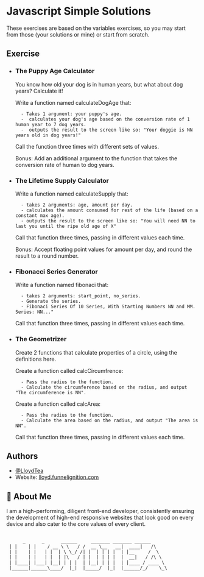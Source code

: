 
# Javascript Simple Solutions

These exercises are based on the variables exercises, so you may start from those (your solutions or mine) or start from scratch. 

## Exercise

- ### The Puppy Age Calculator
    
    You know how old your dog is in human years, but what about dog years? Calculate it!
    
    Write a function named calculateDogAge that:

        - Takes 1 argument: your puppy's age.
        -  calculates your dog's age based on the conversion rate of 1 human year to 7 dog years.
        -  outputs the result to the screen like so: "Your doggie is NN years old in dog years!"
    Call the function three times with different sets of values.
    
    Bonus: Add an additional argument to the function that takes the conversion rate of human to dog years.

- ### The Lifetime Supply Calculator
    
    Write a function named calculateSupply that:

        - takes 2 arguments: age, amount per day.
        - calculates the amount consumed for rest of the life (based on a constant max age).
        - outputs the result to the screen like so: "You will need NN to last you until the ripe old age of X"
    Call that function three times, passing in different values each time.

    Bonus: Accept floating point values for amount per day, and round the result to a round number.

- ### Fibonacci Series Generator
    
    Write a function named fibonaci that:

        - takes 2 arguments: start_point, no_series.
        - Generate the series.
        - Fibonaci Series Of 10 Series, With Starting Numbers NN and MM. Series: NN..."
    Call that function three times, passing in different values each time.
    

- ### The Geometrizer
    
    Create 2 functions that calculate properties of a circle, using the definitions here.

    Create a function called calcCircumfrence:

        - Pass the radius to the function.
        - Calculate the circumference based on the radius, and output "The circumference is NN".
    Create a function called calcArea:

        - Pass the radius to the function.
        - Calculate the area based on the radius, and output "The area is NN".
    Call that function three times, passing in different values each time.  

## Authors

- [@LloydTea](https://github.com/LloydTea)
- Website: [lloyd.funnelignition.com](https://lloyd.funnelignition.com/)

## 🚀 About Me
I am a high-performing, diligent front-end developer, consistently ensuring the development of high-end responsive websites that look good on every device and also cater to the core values of every client.

##
          _      _      ______     _______ _______ ______          
     | |    | |    / __ \ \   / /  __ \__   __|  ____|   /\    
     | |    | |   | |  | \ \_/ /| |  | | | |  | |__     /  \   
     | |    | |   | |  | |\   / | |  | | | |  |  __|   / /\ \  
     | |____| |___| |__| | | |  | |__| | | |  | |____ / ____ \ 
     |______|______\____/  |_|  |_____/  |_|  |______/_/    \_\